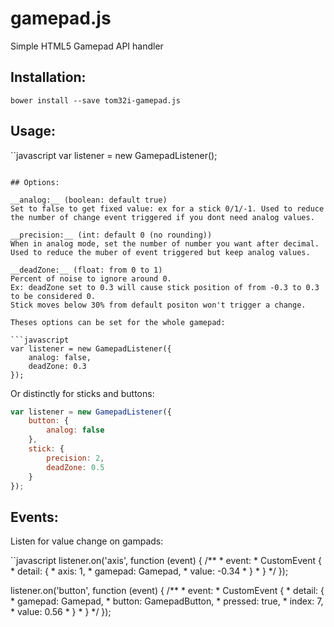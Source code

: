 gamepad.js
================

Simple HTML5 Gamepad API handler

## Installation:

    bower install --save tom32i-gamepad.js

## Usage:

``javascript
var listener = new GamepadListener();
```

## Options:

__analog:__ (boolean: default true)
Set to false to get fixed value: ex for a stick 0/1/-1. Used to reduce the number of change event triggered if you dont need analog values.

__precision:__ (int: default 0 (no rounding))
When in analog mode, set the number of number you want after decimal. Used to reduce the muber of event triggered but keep analog values.

__deadZone:__ (float: from 0 to 1)
Percent of noise to ignore around 0.
Ex: deadZone set to 0.3 will cause stick position of from -0.3 to 0.3 to be considered 0.
Stick moves below 30% from default positon won't trigger a change.

Theses options can be set for the whole gamepad:

```javascript
var listener = new GamepadListener({
    analog: false,
    deadZone: 0.3
});
```

Or distinctly for sticks and buttons:

```javascript
var listener = new GamepadListener({
    button: {
        analog: false
    },
    stick: {
        precision: 2,
        deadZone: 0.5
    }
});
```

## Events:

Listen for value change on gampads:

``javascript
listener.on('axis', function (event) {
    /**
     * event:
     *   CustomEvent {
     *       detail: {
     *           axis: 1,
     *           gamepad: Gamepad,
     *           value: -0.34
     *       }
     *   }
     */
});

listener.on('button',  function (event) {
    /**
     * event:
     *   CustomEvent {
     *       detail: {
     *           gamepad: Gamepad,
     *           button: GamepadButton,
     *           pressed: true,
     *           index: 7,
     *           value: 0.56
     *       }
     *   }
     */
});
```
